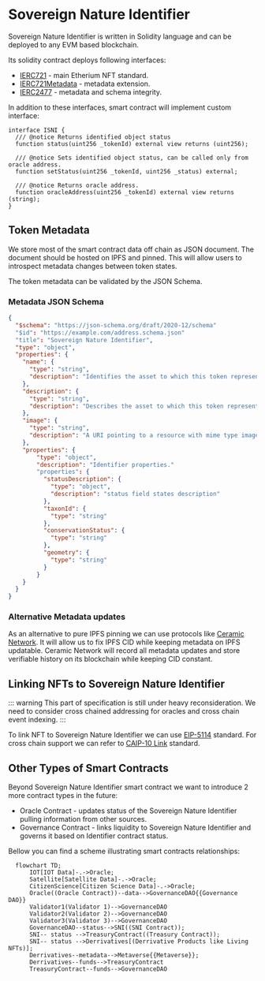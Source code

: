 # Sovereign Nature Identifier

Sovereign Nature Identifier is written in Solidity language and can be deployed to any EVM based blockchain.

Its solidity contract deploys following interfaces:

- [IERC721](https://github.com/OpenZeppelin/openzeppelin-contracts/blob/master/contracts/token/ERC721/IERC721.sol) - main Etherium NFT standard.
- [IERC721Metadata](https://github.com/OpenZeppelin/openzeppelin-contracts/blob/master/contracts/token/ERC721/extensions/IERC721Metadata.sol) - metadata extension.
- [IERC2477](https://eips.ethereum.org/EIPS/eip-2477) - metadata and schema integrity.

In addition to these interfaces, smart contract will implement custom interface:

```solidity
interface ISNI {
  /// @notice Returns identified object status
  function status(uint256 _tokenId) external view returns (uint256);

  /// @notice Sets identified object status, can be called only from oracle address.
  function setStatus(uint256 _tokenId, uint256 _status) external;

  /// @notice Returns oracle address.
  function oracleAddress(uint256 _tokenId) external view returns (string);
}
```

## Token Metadata

We store most of the smart contract data off chain as JSON document. The document should be hosted on IPFS and pinned. This will allow users to introspect metadata changes between token states.

The token metadata can be validated by the JSON Schema.

### Metadata JSON Schema

```json
{
  "$schema": "https://json-schema.org/draft/2020-12/schema"
  "$id": "https://example.com/address.schema.json"
  "title": "Sovereign Nature Identifier",
  "type": "object",
  "properties": {
    "name": {
      "type": "string",
      "description": "Identifies the asset to which this token represents."
    },
    "description": {
      "type": "string",
      "description": "Describes the asset to which this token represents."
    },
    "image": {
      "type": "string",
      "description": "A URI pointing to a resource with mime type image/* representing the asset to which this NFT represents. Consider making any images at a width between 320 and 1080 pixels and aspect ratio between 1.91:1 and 4:5 inclusive."
    },
    "properties": {
        "type": "object",
        "description": "Identifier properties."
        "properties": {
          "statusDescription": {
            "type": "object",
            "description": "status field states description"
          },
          "taxonId": {
            "type": "string"
          },
          "conservationStatus": {
            "type": "string"
          },
          "geometry": {
            "type": "string"
          }
        }
    }
  }
}
```

### Alternative Metadata updates

As an alternative to pure IPFS pinning we can use protocols like [Ceramic Network](https://ceramic.network/). It will allow us to fix IPFS CID while keeping metadata on IPFS updatable. Ceramic Network will record all metadata updates and store verifiable history on its blockchain while keeping CID constant.

## Linking NFTs to Sovereign Nature Identifier

::: warning
This part of specification is still under heavy reconsideration. We need to consider cross chained addressing for oracles and cross chain event indexing.
:::

To link NFT to Sovereign Nature Identifier we can use [EIP-5114](https://eips.ethereum.org/EIPS/eip-5114) standard. For cross chain support we can refer to [CAIP-10 Link](https://developers.ceramic.network/docs/advanced/standards/stream-programs/caip10-link/) standard.

## Other Types of Smart Contracts

Beyond Sovereign Nature Identifier smart contract we want to introduce 2 more contract types in the future:

- Oracle Contract - updates status of the Sovereign Nature Identifier pulling information from other sources.
- Governance Contract - links liquidity to Sovereign Nature Identifier and governs it based on Identifier contract status.

Bellow you can find a scheme illustrating smart contracts relationships:

```mermaid
  flowchart TD;
      IOT[IOT Data]-.->Oracle;
      Satellite[Satellite Data]-.->Oracle;
      CitizenScience[Citizen Science Data]-.->Oracle;
      Oracle((Oracle Contract))--data-->GovernanceDAO{{Governance DAO}}
      Validator1(Validator 1)-->GovernanceDAO
      Validator2(Validator 2)-->GovernanceDAO
      Validator3(Validator 3)-->GovernanceDAO
      GovernanceDAO--status-->SNI((SNI Contract));
      SNI-- status -->TreasuryContract((Treasury Contract));
      SNI-- status -->Derrivatives[(Derrivative Products like Living NFTs)];
      Derrivatives--metadata-->Metaverse{{Metaverse}};
      Derrivatives--funds-->TreasuryContract
      TreasuryContract--funds-->GovernanceDAO
```
